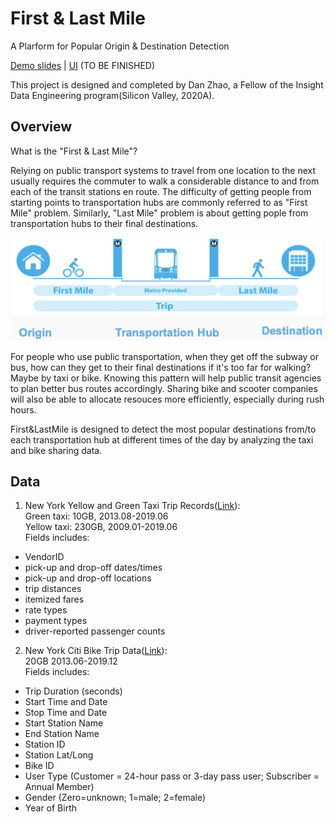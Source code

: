 # First & Last Mile
A Plarform for Popular Origin & Destination Detection

[Demo slides](https://docs.google.com/presentation/d/1gMlslmQWmz4trn8RqsnwAkjDfQUjU7dEbmC6RHoGTdc/edit#slide=id.g7d745c5dc7_4_0) | [UI](http://fasterprocessor.me/) (TO BE FINISHED)

This project is designed and completed by Dan Zhao, a Fellow of the Insight Data Engineering program(Silicon Valley, 2020A).

## Overview
What is the "First & Last Mile"? 

Relying on public transport systems to travel from one location to the next usually requires the commuter to walk a considerable distance to and from each of the transit stations en route. The difficulty of getting people from starting points to transportation hubs are commonly referred to as "First Mile" problem. Similarly, "Last Mile" problem is about getting pople from transportation hubs to their final destinations.

![Image description](images/first_last_mile.png)

For people who use public transportation, when they get off the subway or bus, how can they get to their final destinations if it's too far for walking? Maybe by taxi or bike. Knowing this pattern will help public transit agencies to plan better bus routes accordingly. Sharing bike and scooter companies will also be able to allocate resouces more efficiently, especially during rush hours.

First&LastMile is designed to detect the most popular destinations from/to each transportation hub at different times of the day by analyzing the taxi and bike sharing data.

## Data
1. New York Yellow and Green Taxi Trip Records([Link](https://www1.nyc.gov/site/tlc/about/tlc-trip-record-data.page)):  
Green taxi: 10GB, 2013.08-2019.06  
Yellow taxi: 230GB, 2009.01-2019.06  
Fields includes:
* VendorID
* pick-up and drop-off dates/times
* pick-up and drop-off locations
* trip distances
* itemized fares
* rate types
* payment types
* driver-reported passenger counts

2. New York Citi Bike Trip Data([Link](https://www.citibikenyc.com/system-data)):  
20GB 2013.06-2019.12  
Fields includes:
* Trip Duration (seconds)
* Start Time and Date
* Stop Time and Date
* Start Station Name
* End Station Name
* Station ID
* Station Lat/Long
* Bike ID
* User Type (Customer = 24-hour pass or 3-day pass user; Subscriber = Annual Member)
* Gender (Zero=unknown; 1=male; 2=female)
* Year of Birth

